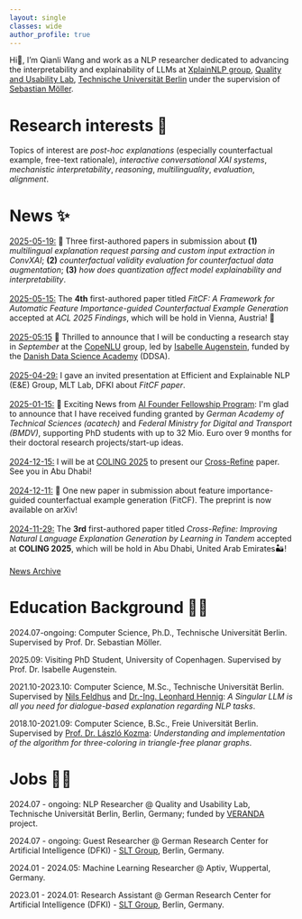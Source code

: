 ```yaml
---
layout: single
classes: wide
author_profile: true
---
```


Hi👋, I’m Qianli Wang and work as a NLP researcher dedicated to advancing the interpretability and explainability of LLMs at [XplainNLP group](https://www.tu.berlin/qu/forschung/forschungsgruppen/xplainlp), [Quality and Usability Lab](https://www.tu.berlin/qu), [Technische Universität Berlin](https://www.tu.berlin/) under the supervision of [Sebastian Möller](https://www.tu.berlin/qu/ueber-uns/leitung).

# Research interests 👀
Topics of interest are _post-hoc explanations_ (especially counterfactual example, free-text rationale), _interactive conversational XAI systems_, _mechanistic interpretability_, _reasoning_, _multilinguality_, _evaluation_, _alignment_.  

# News ✨
<u> 2025-05-19:</u> 💫 Three first-authored papers in submission about <b>(1)</b> <i>multilingual explanation request parsing and custom input extraction in ConvXAI</i>; <b>(2)</b> <i>counterfactual validity evaluation for counterfactual data augmentation</i>; <b>(3)</b> <i>how does quantization affect model explainability and interpretability</i>.<br><br>
<u> 2025-05-15:</u> The <b>4th</b> first-authored paper titled <i>FitCF: A Framework for Automatic Feature Importance-guided Counterfactual Example Generation</i> accepted at <i>ACL 2025 Findings</i>, which will be hold in Vienna, Austria! 🍻<br><br>
<u> 2025-05:15</u> 🚥 Thrilled to announce that I will be conducting a research stay in <i>September</i> at the <a href="https://www.copenlu.com/">CopeNLU</a> group, led by <a href="https://isabelleaugenstein.github.io/">Isabelle Augenstein</a>, funded by the <a href="https://ddsa.dk/">Danish Data Science Academy</a> (DDSA).<br><br>
<u> 2025-04-29:</u> I gave an invited presentation at Efficient and Explainable NLP (E&E) Group, MLT Lab, DFKI about <i>FitCF paper</i>. <br><br>
<u> 2025-01-15:</u> 🎉 Exciting News from <a href="https://mission-ki.de/en/ai-founder-fellowship">AI Founder Fellowship Program</a>: I'm glad to announce that I have received funding granted by <i>German Academy of Technical Sciences (acatech)</i> and <i>Federal Ministry for Digital and Transport (BMDV)</i>, supporting PhD students with up to 32 Mio. Euro over 9 months for their doctoral research projects/start-up ideas.<br><br>
<u> 2024-12-15:</u> I will be at <a href="https://coling2025.org/">COLING 2025</a> to present our <a href="https://arxiv.org/abs/2409.07123">Cross-Refine</a> paper. See you in Abu Dhabi!<br><br>
<u> 2024-12-11:</u> 🌴 One new paper in submission about feature importance-guided counterfactual example generation (FitCF). The preprint is now available on arXiv!<br><br>
<u> 2024-11-29:</u> The <b>3rd</b> first-authored paper titled <i>Cross-Refine: Improving Natural Language Explanation Generation by Learning in Tandem</i> accepted at **COLING 2025**, which will be hold in Abu Dhabi, United Arab Emirates🏜️! <br><br>
[News Archive](old_news.md)


# Education Background 👨‍🎓
2024.07-ongoing: Computer Science, Ph.D., Technische Universität Berlin. Supervised by Prof. Dr. Sebastian Möller.

2025.09: Visiting PhD Student, University of Copenhagen. Supervised by Prof. Dr. Isabelle Augenstein.

2021.10-2023.10: Computer Science, M.Sc., Technische Universität Berlin. Supervised by [Nils Feldhus](https://nfelnlp.github.io/) and [Dr.-Ing. Leonhard Hennig](https://www.dfki.de/web/ueber-uns/mitarbeiter/person/lehe02): _A Singular LLM is all you need for dialogue-based explanation regarding NLP tasks_.

2018.10-2021.09: Computer Science, B.Sc., Freie Universität Berlin. Supervised by [Prof. Dr. László Kozma](https://www.mi.fu-berlin.de/inf/groups/ag-ti/members/professoren/Kozma_Laszlo.html): _Understanding and implementation of the algorithm for three-coloring in triangle-free planar graphs_.

# Jobs 🧑‍💻
2024.07 - ongoing: NLP Researcher @ Quality and Usability Lab, Technische Universität Berlin, Berlin, Germany; funded by [VERANDA](https://njctn.github.io/VERANDA/) project.

2024.07 - ongoing: Guest Researcher @ German Research Center for Artificial Intelligence (DFKI) - [SLT Group](https://www.dfki.de/en/web/research/research-departments/speech-and-language-technology/), Berlin, Germany.

2024.01 - 2024.05: Machine Learning Researcher @ Aptiv, Wuppertal, Germany.

2023.01 - 2024.01: Research Assistant @ German Research Center for Artificial Intelligence (DFKI) - [SLT Group](https://www.dfki.de/en/web/research/research-departments/speech-and-language-technology/), Berlin, Germany.


